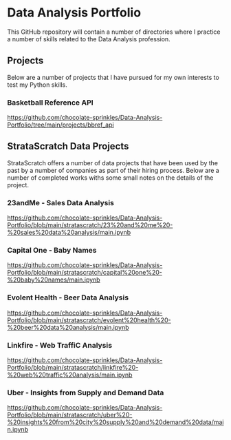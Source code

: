 # Data Analysis Portfolio

This GitHub repository will contain a number of directories where I practice a number of skills related to the Data Analysis profession. 

## Projects
Below are a number of projects that I have pursued for my own interests to test my Python skills.

### Basketball Reference API
https://github.com/chocolate-sprinkles/Data-Analysis-Portfolio/tree/main/projects/bbref_api

## StrataScratch Data Projects
StrataScratch offers a number of data projects that have been used by the past by a number of companies as part of their hiring process. Below are a number of completed works withs some small notes on the details of the project.

### 23andMe - Sales Data Analysis
https://github.com/chocolate-sprinkles/Data-Analysis-Portfolio/blob/main/stratascratch/23%20and%20me%20-%20sales%20data%20analysis/main.ipynb

### Capital One - Baby Names
https://github.com/chocolate-sprinkles/Data-Analysis-Portfolio/blob/main/stratascratch/capital%20one%20-%20baby%20names/main.ipynb

### Evolent Health - Beer Data Analysis
https://github.com/chocolate-sprinkles/Data-Analysis-Portfolio/blob/main/stratascratch/evolent%20health%20-%20beer%20data%20analysis/main.ipynb

### Linkfire - Web TraffiC Analysis
https://github.com/chocolate-sprinkles/Data-Analysis-Portfolio/blob/main/stratascratch/linkfire%20-%20web%20traffic%20analysis/main.ipynb

### Uber - Insights from Supply and Demand Data
https://github.com/chocolate-sprinkles/Data-Analysis-Portfolio/blob/main/stratascratch/uber%20-%20insights%20from%20city%20supply%20and%20demand%20data/main.ipynb

